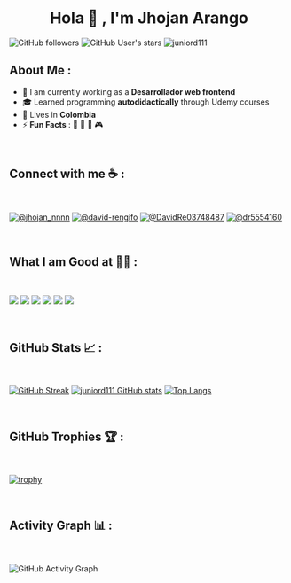 <h1 align="center">Hola 👋 , I'm Jhojan Arango</h1>

![GitHub followers](https://img.shields.io/github/followers/juniord111?style=social) ![GitHub User's stars](https://img.shields.io/github/stars/juniord111?style=social)  <img src="https://komarev.com/ghpvc/?username=juniord111" alt="juniord111" />

## About Me :

- 🏢 I am currently working as a **Desarrollador web frontend**
- 🎓 Learned programming **autodidactically** through Udemy courses
- 🏡 Lives in **Colombia**
- ⚡ **Fun Facts** : 🍕 🎥 🚀 🎮

<br>

## Connect with me ☕ :

<br>

[![@jhojan_nnnn](https://img.icons8.com/fluency/48/000000/instagram-new.png "@jhojan_nnnn")](https://www.instagram.com/jhojan_nnnn) [![@david-rengifo](https://img.icons8.com/fluency/48/000000/linkedin.png "@david-rengifo")](https://www.linkedin.com/in/david-rengifo-34b785315/) [![@DavidRe03748487](https://img.icons8.com/fluency/48/000000/twitter-squared.png "@DavidRe03748487")](https://x.com/DavidRe03748487) [![@dr5554160](https://img.icons8.com/fluency/48/000000/apple-mail.png "dr5554160@gmail.com")](mailto:dr5554160@gmail.com)

<br>

## What I am Good at 🧑‍💻 :

<br>

<img src="https://img.icons8.com/color/48/000000/html-5--v1.png"/> <img src="https://img.icons8.com/color/48/000000/css3.png"/> <img src="https://img.icons8.com/color/48/000000/sass.png"/> <img src="https://img.icons8.com/color/48/000000/javascript--v1.png"/> <img src="https://img.icons8.com/color/48/000000/git.png"/> <img src="https://img.icons8.com/fluency/48/000000/github.png"/>

<br>

## GitHub Stats 📈 :

<br>

[![GitHub Streak](https://github-readme-streak-stats.herokuapp.com?user=juniord111&theme=algolia&date_format=M%20j%5B%2C%20Y%5D)](https://git.io/streak-stats) [![juniord111 GitHub stats](https://github-readme-stats.vercel.app/api?username=juniord111&theme=algolia)](https://github.com/juniord111/github-readme-stats) [![Top Langs](https://github-readme-stats.vercel.app/api/top-langs/?username=juniord111&theme=algolia)](https://github.com/juniord111/github-readme-stats)

<br>

## GitHub Trophies 🏆 :

<br>

[![trophy](https://github-profile-trophy.vercel.app/?username=juniord111)](https://github.com/juniord111/github-profile-trophy)

<br>

## Activity Graph 📊 :

<br>

![GitHub Activity Graph](https://github-readme-activity-graph.vercel.app/graph?username=juniord111&theme=react-dark)
